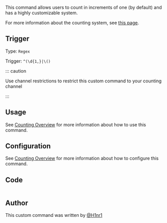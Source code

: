 This command allows users to count in increments of one (by default) and has a highly customizable system.

For more information about the counting system, see [this page](https://github.com/H1nr1/yagpdb-cc/blob/master/website/docs/fun/counting/overview.md).

## Trigger

Type: `Regex`

Trigger: `^(\d{1,}|\()`

::: caution

Use channel restrictions to restrict this custom command to your counting channel

:::

## Usage

See [Counting Overview](https://github.com/H1nr1/yagpdb-cc/blob/master/website/docs/fun/counting/overview.md) for more information about how to use this command.

## Configuration

See [Counting Overview](https://github.com/H1nr1/yagpdb-cc/blob/master/website/docs/fun/counting/overview.md) for more information about how to configure this command.

## Code

```gotmplfile=../../../../src/fun/counting/main.go.tmpl
```

## Author

This custom command was written by [@H1nr1](https://github.com/H1nr1)
